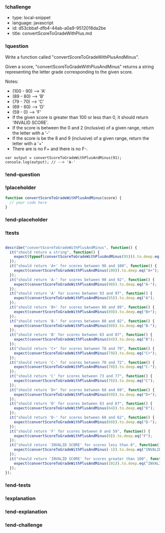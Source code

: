 ### !challenge

* type: local-snippet
* language: javascript
* id: d53cbbaf-dfb4-44ab-a0a9-9512018da2be
* title: convertScoreToGradeWithPlus.md

### !question

Write a function called "convertScoreToGradeWithPlusAndMinus".

Given a score, "convertScoreToGradeWithPlusAndMinus" returns a string representing the letter grade corresponding to the given score.

Notes:
* (100 - 90) --> 'A'
* (89  - 80) --> 'B'
* (79  - 70) --> 'C'
* (69  - 60) --> 'D'
* (59  -  0) --> 'F'
* If the given score is greater than 100 or less than 0, it should return 'INVALID SCORE'.
* If the score is between the 0 and 2 (inclusive) of a given range, return the letter with a '-'
* If the score is be the 8 and 9 (inclusive) of a given range, return the letter with a '+'
* There are is no F+ and there is no F-.

```
var output = convertScoreToGradeWithPlusAndMinus(91);
console.log(output); // --> 'A-'
```

### !end-question

### !placeholder

```js
function convertScoreToGradeWithPlusAndMinus(score) {
  // your code here
}
```

### !end-placeholder

### !tests

```js

describe("convertScoreToGradeWithPlusAndMinus", function() {
  it("should return a string", function() {
    expect(typeof(convertScoreToGradeWithPlusAndMinus(95))).to.deep.eq("string");
  });
  it("should return 'A+' for scores between 98 and 100", function() {
    expect(convertScoreToGradeWithPlusAndMinus(100)).to.deep.eq("A+");
  });
  it("should return 'A-' for scores between 90 and 92", function() {
    expect(convertScoreToGradeWithPlusAndMinus(90)).to.deep.eq("A-");
  });
  it("should return 'A' for scores between 93 and 97", function() {
    expect(convertScoreToGradeWithPlusAndMinus(95)).to.deep.eq("A");
  });
  it("should return 'B+' for scores between 88 and 89", function() {
    expect(convertScoreToGradeWithPlusAndMinus(89)).to.deep.eq("B+");
  });
  it("should return 'B-' for scores between 80 and 82", function() {
    expect(convertScoreToGradeWithPlusAndMinus(80)).to.deep.eq("B-");
  });
  it("should return 'B' for scores between 83 and 87", function() {
    expect(convertScoreToGradeWithPlusAndMinus(84)).to.deep.eq("B");
  });
  it("should return 'C+' for scores between 78 and 79", function() {
    expect(convertScoreToGradeWithPlusAndMinus(79)).to.deep.eq("C+");
  });
  it("should return 'C-' for scores between 70 and 72", function() {
    expect(convertScoreToGradeWithPlusAndMinus(70)).to.deep.eq("C-");
  });
  it("should return 'C' for scores between 73 and 77", function() {
    expect(convertScoreToGradeWithPlusAndMinus(76)).to.deep.eq("C");
  });
  it("should return 'D+' for scores between 68 and 69", function() {
    expect(convertScoreToGradeWithPlusAndMinus(69)).to.deep.eq("D+");
  });
  it("should return 'D' for scores between 63 and 67", function() {
    expect(convertScoreToGradeWithPlusAndMinus(64)).to.deep.eq("D");
  });
  it("should return 'D-' for scores between 60 and 62", function() {
    expect(convertScoreToGradeWithPlusAndMinus(60)).to.deep.eq("D-");
  });
  it("should return 'F' for scores between 0 and 59", function() {
    expect(convertScoreToGradeWithPlusAndMinus(0)).to.deep.eq("F");
  });
  it("should return 'INVALID SCORE' for scores less than 0", function() {
    expect(convertScoreToGradeWithPlusAndMinus(-1)).to.deep.eq("INVALID SCORE");
  });
  it("should return 'INVALID SCORE' for scores greater than 100", function() {
    expect(convertScoreToGradeWithPlusAndMinus(101)).to.deep.eq("INVALID SCORE");
  });
});

```

### !end-tests

### !explanation

### !end-explanation

### !end-challenge
